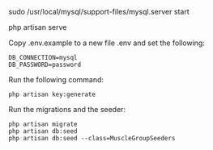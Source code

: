 sudo /usr/local/mysql/support-files/mysql.server start

php artisan serve

Copy .env.example to a new file .env and set the following:

```
DB_CONNECTION=mysql
DB_PASSWORD=password
```

Run the following command:

````php artisan key:generate````

Run the migrations and the seeder:

```
php artisan migrate
php artisan db:seed
php artisan db:seed --class=MuscleGroupSeeders
```
